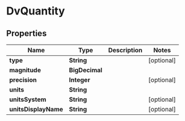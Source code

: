 

# DvQuantity


## Properties

| Name | Type | Description | Notes |
|------------ | ------------- | ------------- | -------------|
|**type** | **String** |  |  [optional] |
|**magnitude** | **BigDecimal** |  |  |
|**precision** | **Integer** |  |  [optional] |
|**units** | **String** |  |  |
|**unitsSystem** | **String** |  |  [optional] |
|**unitsDisplayName** | **String** |  |  [optional] |



